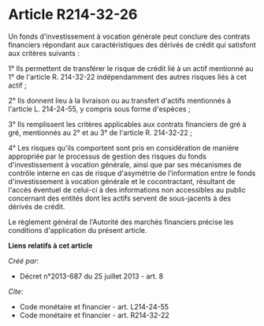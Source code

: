 # Article R214-32-26

Un fonds d'investissement à vocation générale peut conclure des contrats financiers répondant aux caractéristiques des
dérivés de crédit qui satisfont aux critères suivants :

1° Ils permettent de transférer le risque de crédit lié à un actif mentionné au 1° de l'article R. 214-32-22 indépendamment
des autres risques liés à cet actif ;

2° Ils donnent lieu à la livraison ou au transfert d'actifs mentionnés à l'article L. 214-24-55, y compris sous forme
d'espèces ;

3° Ils remplissent les critères applicables aux contrats financiers de gré à gré, mentionnés au 2° et au 3° de l'article R.
214-32-22 ;

4° Les risques qu'ils comportent sont pris en considération de manière appropriée par le processus de gestion des risques du
fonds d'investissement à vocation générale, ainsi que par ses mécanismes de contrôle interne en cas de risque d'asymétrie de
l'information entre le fonds d'investissement à vocation générale et le cocontractant, résultant de l'accès éventuel de
celui-ci à des informations non accessibles au public concernant des entités dont les actifs servent de sous-jacents à des
dérivés de crédit.

Le règlement général de l'Autorité des marchés financiers précise les conditions d'application du présent article.

**Liens relatifs à cet article**

_Créé par_:

  - Décret n°2013-687 du 25 juillet 2013 - art. 8

_Cite_:

  - Code monétaire et financier - art. L214-24-55
  - Code monétaire et financier - art. R214-32-22
